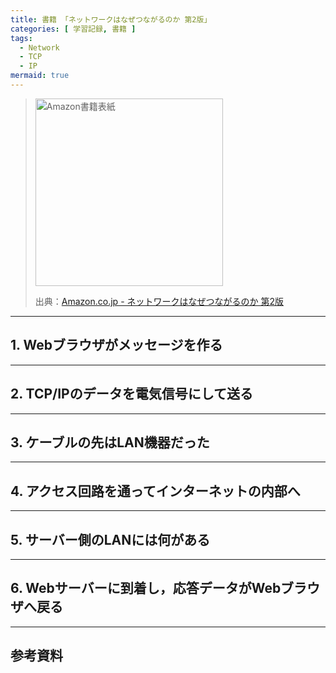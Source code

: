 ```yaml
---
title: 書籍 「ネットワークはなぜつながるのか 第2版」
categories: [ 学習記録, 書籍 ]
tags:
  - Network
  - TCP
  - IP
mermaid: true
---
```


> <img src="https://c.media-amazon.com/images/I/81sBKxze5ML._SY342_.jpg" alt="Amazon書籍表紙" width="300">
> 
> 出典：[Amazon.co.jp - ネットワークはなぜつながるのか 第2版](https://www.amazon.co.jp/dp/4822283119)


--- 
## 1. Webブラウザがメッセージを作る


--- 
## 2. TCP/IPのデータを電気信号にして送る


--- 
## 3. ケーブルの先はLAN機器だった


--- 
## 4. アクセス回路を通ってインターネットの内部へ


--- 
## 5. サーバー側のLANには何がある


--- 
## 6. Webサーバーに到着し，応答データがWebブラウザへ戻る


--- 

## 参考資料

